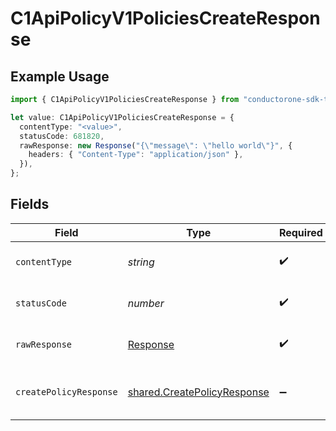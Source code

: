# C1ApiPolicyV1PoliciesCreateResponse

## Example Usage

```typescript
import { C1ApiPolicyV1PoliciesCreateResponse } from "conductorone-sdk-typescript/sdk/models/operations";

let value: C1ApiPolicyV1PoliciesCreateResponse = {
  contentType: "<value>",
  statusCode: 681820,
  rawResponse: new Response("{\"message\": \"hello world\"}", {
    headers: { "Content-Type": "application/json" },
  }),
};
```

## Fields

| Field                                                                             | Type                                                                              | Required                                                                          | Description                                                                       |
| --------------------------------------------------------------------------------- | --------------------------------------------------------------------------------- | --------------------------------------------------------------------------------- | --------------------------------------------------------------------------------- |
| `contentType`                                                                     | *string*                                                                          | :heavy_check_mark:                                                                | HTTP response content type for this operation                                     |
| `statusCode`                                                                      | *number*                                                                          | :heavy_check_mark:                                                                | HTTP response status code for this operation                                      |
| `rawResponse`                                                                     | [Response](https://developer.mozilla.org/en-US/docs/Web/API/Response)             | :heavy_check_mark:                                                                | Raw HTTP response; suitable for custom response parsing                           |
| `createPolicyResponse`                                                            | [shared.CreatePolicyResponse](../../../sdk/models/shared/createpolicyresponse.md) | :heavy_minus_sign:                                                                | The CreatePolicyResponse message contains the created policy object.              |